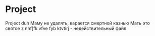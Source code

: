 # Project
Project duh
Маму не удалять, карается смертной казнью
Мать это святое
z nhf[fk vfve fyb ktvtirj - недействительный файл

